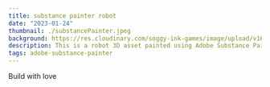 ```yaml
---
title: substance painter robot
date: "2023-01-24"
thumbnail: ./substancePainter.jpeg
background: https://res.cloudinary.com/soggy-ink-games/image/upload/v1697642993/adobe.png
description: This is a robot 3D asset painted using Adobe Substance Painter
tags: adobe-substance-painter
---
```


Build with love
